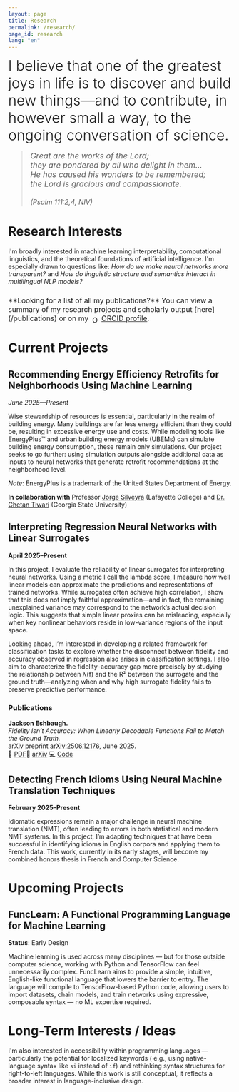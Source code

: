```yaml
---
layout: page
title: Research
permalink: /research/
page_id: research
lang: "en"
---
```


<div style="font-size: 2rem; font-weight: 300; margin-bottom: 1rem;">
  I believe that one of the greatest joys in life is to discover and build new things—and to contribute, in however small a way, to the ongoing conversation of science.
</div>

<blockquote style="font-size: 1.1rem; margin-top: 1rem; font-style: italic;">
  Great are the works of the Lord;<br>
  they are pondered by all who delight in them... <br>
  He has caused his wonders to be remembered; <br>
  the Lord is gracious and compassionate. <br>
  <br>
  <span style="font-size: 0.95rem;">(Psalm 111:2,4, NIV)</span>
</blockquote>

# Research Interests

I'm broadly interested in machine learning interpretability, computational linguistics, and the theoretical foundations
of artificial intelligence. I'm especially drawn to questions like: _How do we make neural networks more transparent?_
and _How do linguistic structure and semantics interact in multilingual NLP models?_

<p style="margin-top: 1.5rem; font-size: 1rem;">
**Looking for a list of all my publications?**
You can view a summary of my research projects and scholarly output [here](/publications) or on my
<img alt="ORCID iD" src="https://info.orcid.org/wp-content/uploads/2019/11/orcid_16x16.png"
width="16" height="16" style="vertical-align: text-bottom; margin-left: 4px;" />
<a href="https://orcid.org/0009-0009-1806-2166" target="_blank" rel="noopener noreferrer" style="text-decoration: underline;">
ORCID profile</a>.
</p>

# Current Projects

## Recommending Energy Efficiency Retrofits for Neighborhoods Using Machine Learning

*June 2025—Present*

Wise stewardship of resources is essential, particularly in the realm of building energy. Many buildings are far less
energy efficient than they could be, resulting in excessive energy use and costs. While modeling tools like
EnergyPlus&trade; and urban building energy models (UBEMs) can simulate building energy consumption, these remain only
simulations. Our project seeks to go further: using simulation outputs alongside additional data as inputs to neural
networks that generate retrofit recommendations at the neighborhood level.

_Note_: EnergyPlus is a trademark of the United States Department of Energy.

**In collaboration with** Professor [Jorge Silveyra](https://compsci.lafayette.edu/people/jorge-silveyra/) (Lafayette
College)
and [Dr. Chetan Tiwari](https://cas.gsu.edu/profile/chetan-tiwari/) (Georgia State University)

## Interpreting Regression Neural Networks with Linear Surrogates

**April 2025–Present**

In this project, I evaluate the reliability of linear surrogates for interpreting neural networks. Using a metric I call
the lambda score, I measure how well linear models can approximate the predictions and representations of trained
networks. While surrogates often achieve high correlation, I show that this does not imply faithful approximation—and in
fact, the remaining unexplained variance may correspond to the network’s actual decision logic. This suggests that
simple linear proxies can be misleading, especially when key nonlinear behaviors reside in low-variance regions of the
input space.

Looking ahead, I’m interested in developing a related framework for classification tasks to explore whether the
disconnect between fidelity and accuracy observed in regression also arises in classification settings. I also aim to
characterize the fidelity–accuracy gap more precisely by studying the relationship between λ(f) and the R² between the
surrogate and the ground truth—analyzing when and why high surrogate fidelity fails to preserve predictive performance.

### Publications

**Jackson Eshbaugh.**  
*Fidelity Isn’t Accuracy: When Linearly Decodable Functions Fail to Match the Ground Truth.*  
arXiv preprint [arXiv:2506.12176](https://arxiv.org/abs/2506.12176), June 2025.  
📄 [PDF](https://arxiv.org/pdf/2506.12176)🔗 [arXiv](https://arxiv.org/abs/2506.12176)
💻 [Code](https://github.com/jacksoneshbaugh/lambda-linearity-score)

## Detecting French Idioms Using Neural Machine Translation Techniques

**February 2025–Present**

Idiomatic expressions remain a major challenge in neural machine translation (NMT), often leading to errors in both
statistical and modern NMT systems. In this project, I’m adapting techniques that have been successful in identifying
idioms in English corpora and applying them to French data. This work, currently in its early stages, will become my
combined honors thesis in French and Computer Science.

# Upcoming Projects

## FuncLearn: A Functional Programming Language for Machine Learning

**Status**: Early Design

Machine learning is used across many disciplines — but for those outside computer science, working with Python and
TensorFlow can feel unnecessarily complex. FuncLearn aims to provide a simple, intuitive, English-like functional
language that lowers the barrier to entry. The language will compile to TensorFlow-based Python code, allowing users to
import datasets, chain models, and train networks using expressive, composable syntax — no ML expertise required.

# Long-Term Interests / Ideas

I'm also interested in accessibility within programming languages — particularly the potential for localized keywords (
e.g., using native-language syntax like `si` instead of `if`) and rethinking syntax structures for right-to-left
languages. While this work is still conceptual, it reflects a broader interest in language-inclusive design.
